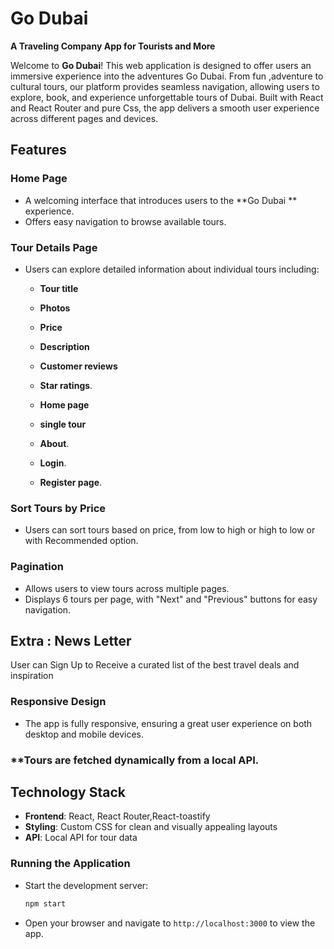 # Go Dubai

**A Traveling Company App for Tourists and More**

Welcome to **Go Dubai**!
 This web application is designed to offer users an immersive experience into the adventures Go Dubai. From fun ,adventure to cultural tours, our platform provides seamless navigation, allowing users to explore, book, and experience unforgettable tours of Dubai. Built with React and React Router and pure Css, the app delivers a smooth user experience across different pages and devices.

## Features

### **Home Page**
- A welcoming interface that introduces users to the **Go Dubai ** experience.
- Offers easy navigation to browse available tours.

### **Tour Details Page**
- Users can explore detailed information about individual tours including:
  - **Tour title**
  - **Photos**
  - **Price**
  - **Description**
  - **Customer reviews**
  - **Star ratings**.
 
  - **Home page**
  - **single tour**
  - **About**.
  - **Login**.
  - **Register page**.

### **Sort Tours by Price**
- Users can sort tours based on price, from low to high or high to low or with Recommended option.

### **Pagination**
- Allows users to view tours across multiple pages.
- Displays 6 tours per page, with "Next" and "Previous" buttons for easy navigation.

## **Extra : News Letter**
User can Sign Up to Receive a curated list of the best travel deals and inspiration


### **Responsive Design**
- The app is fully responsive, ensuring a great user experience on both desktop and mobile devices.

### **Tours are fetched dynamically from a local API.

## Technology Stack
- **Frontend**: React, React Router,React-toastify
- **Styling**: Custom CSS for clean and visually appealing layouts
- **API**: Local API for tour data


### Running the Application
   - Start the development server:
     ```bash
     npm start
     ```
   - Open your browser and navigate to `http://localhost:3000` to view the app.